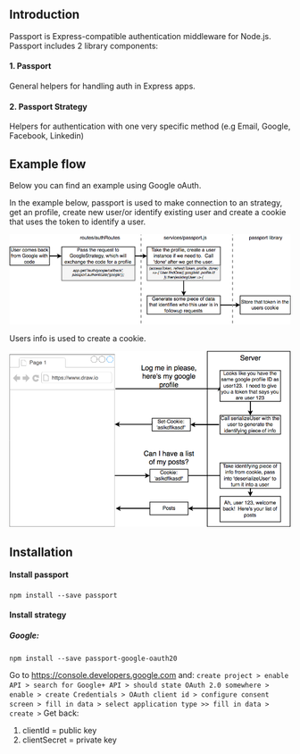 ## Introduction
Passport is Express-compatible authentication middleware for Node.js. Passport includes 2 library components:
#### 1. Passport 
General helpers for handling auth in Express apps.

#### 2. Passport Strategy
Helpers for authentication with one very specific method (e.g Email, Google, Facebook, Linkedin)

## Example flow
Below you can find an example using Google oAuth. 

In the example below, passport is used to make connection to an strategy, get an profile, create new user/or identify existing user and create a cookie that uses the token to identify a user. 

![Passport flow](../images/googleOauth-passport-cookies-flow.png?raw=true "Passport flow") </br>

Users info is used to create a cookie. 

![Passport flow](../images/googleOauth-passport-cookies-flow-1.png?raw=true "Passport flow") </br>


## Installation
#### Install passport 
`npm install --save passport`

#### Install strategy
##### Google: 
`npm install --save passport-google-oauth20`

Go to https://console.developers.google.com and: `create project > enable API > search for Google+ API > should state OAuth 2.0 somewhere > enable > create Credentials > OAuth client id > configure consent screen > fill in data > select application type >> fill in data > create >` Get back:
1. clientId = public key
2. clientSecret = private key



